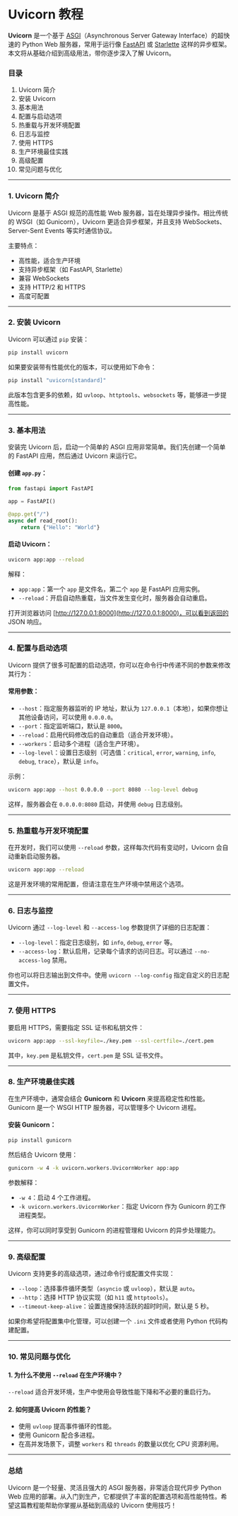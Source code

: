 # Uvicorn 教程

**Uvicorn** 是一个基于 [ASGI](https://asgi.readthedocs.io/en/latest/)（Asynchronous Server Gateway Interface）的超快速的 Python Web 服务器，常用于运行像 [FastAPI](https://fastapi.tiangolo.com/) 或 [Starlette](https://www.starlette.io/) 这样的异步框架。本文将从基础介绍到高级用法，带你逐步深入了解 Uvicorn。

### 目录
1. Uvicorn 简介
2. 安装 Uvicorn
3. 基本用法
4. 配置与启动选项
5. 热重载与开发环境配置
6. 日志与监控
7. 使用 HTTPS
8. 生产环境最佳实践
9. 高级配置
10. 常见问题与优化

---

### 1. Uvicorn 简介

Uvicorn 是基于 ASGI 规范的高性能 Web 服务器，旨在处理异步操作。相比传统的 WSGI（如 Gunicorn），Uvicorn 更适合异步框架，并且支持 WebSockets、Server-Sent Events 等实时通信协议。

主要特点：
- 高性能，适合生产环境
- 支持异步框架（如 FastAPI, Starlette）
- 兼容 WebSockets
- 支持 HTTP/2 和 HTTPS
- 高度可配置

---

### 2. 安装 Uvicorn

Uvicorn 可以通过 `pip` 安装：

```bash
pip install uvicorn
```

如果要安装带有性能优化的版本，可以使用如下命令：

```bash
pip install "uvicorn[standard]"
```

此版本包含更多的依赖，如 `uvloop`、`httptools`、`websockets` 等，能够进一步提高性能。

---

### 3. 基本用法

安装完 Uvicorn 后，启动一个简单的 ASGI 应用非常简单。我们先创建一个简单的 FastAPI 应用，然后通过 Uvicorn 来运行它。

#### 创建 `app.py`：

```python
from fastapi import FastAPI

app = FastAPI()

@app.get("/")
async def read_root():
    return {"Hello": "World"}
```

#### 启动 Uvicorn：

```bash
uvicorn app:app --reload
```

解释：
- `app:app`：第一个 `app` 是文件名，第二个 `app` 是 FastAPI 应用实例。
- `--reload`：开启自动热重载，当文件发生变化时，服务器会自动重启。

打开浏览器访问 [http://127.0.0.1:8000](http://127.0.0.1:8000)，可以看到返回的 JSON 响应。

---

### 4. 配置与启动选项

Uvicorn 提供了很多可配置的启动选项，你可以在命令行中传递不同的参数来修改其行为：

#### 常用参数：
- `--host`：指定服务器监听的 IP 地址，默认为 `127.0.0.1`（本地），如果你想让其他设备访问，可以使用 `0.0.0.0`。
- `--port`：指定监听端口，默认是 `8000`。
- `--reload`：启用代码修改后的自动重启（适合开发环境）。
- `--workers`：启动多个进程（适合生产环境）。
- `--log-level`：设置日志级别（可选值：`critical`, `error`, `warning`, `info`, `debug`, `trace`），默认是 `info`。
  
示例：

```bash
uvicorn app:app --host 0.0.0.0 --port 8080 --log-level debug
```

这样，服务器会在 `0.0.0.0:8080` 启动，并使用 `debug` 日志级别。

---

### 5. 热重载与开发环境配置

在开发时，我们可以使用 `--reload` 参数，这样每次代码有变动时，Uvicorn 会自动重新启动服务器。

```bash
uvicorn app:app --reload
```

这是开发环境的常用配置，但请注意在生产环境中禁用这个选项。

---

### 6. 日志与监控

Uvicorn 通过 `--log-level` 和 `--access-log` 参数提供了详细的日志配置：

- `--log-level`：指定日志级别，如 `info`, `debug`, `error` 等。
- `--access-log`：默认启用，记录每个请求的访问日志。可以通过 `--no-access-log` 禁用。

你也可以将日志输出到文件中。使用 `uvicorn --log-config` 指定自定义的日志配置文件。

---

### 7. 使用 HTTPS

要启用 HTTPS，需要指定 SSL 证书和私钥文件：

```bash
uvicorn app:app --ssl-keyfile=./key.pem --ssl-certfile=./cert.pem
```

其中，`key.pem` 是私钥文件，`cert.pem` 是 SSL 证书文件。

---

### 8. 生产环境最佳实践

在生产环境中，通常会结合 **Gunicorn** 和 **Uvicorn** 来提高稳定性和性能。Gunicorn 是一个 WSGI HTTP 服务器，可以管理多个 Uvicorn 进程。

#### 安装 Gunicorn：

```bash
pip install gunicorn
```

然后结合 Uvicorn 使用：

```bash
gunicorn -w 4 -k uvicorn.workers.UvicornWorker app:app
```

参数解释：
- `-w 4`：启动 4 个工作进程。
- `-k uvicorn.workers.UvicornWorker`：指定 Uvicorn 作为 Gunicorn 的工作进程类型。

这样，你可以同时享受到 Gunicorn 的进程管理和 Uvicorn 的异步处理能力。

---

### 9. 高级配置

Uvicorn 支持更多的高级选项，通过命令行或配置文件实现：

- `--loop`：选择事件循环类型（`asyncio` 或 `uvloop`），默认是 `auto`。
- `--http`：选择 HTTP 协议实现（如 `h11` 或 `httptools`）。
- `--timeout-keep-alive`：设置连接保持活跃的超时时间，默认是 5 秒。

如果你希望将配置集中化管理，可以创建一个 `.ini` 文件或者使用 Python 代码构建配置。

---

### 10. 常见问题与优化

#### 1. **为什么不使用 `--reload` 在生产环境中？**
`--reload` 适合开发环境，生产中使用会导致性能下降和不必要的重启行为。

#### 2. **如何提高 Uvicorn 的性能？**
- 使用 `uvloop` 提高事件循环的性能。
- 使用 Gunicorn 配合多进程。
- 在高并发场景下，调整 `workers` 和 `threads` 的数量以优化 CPU 资源利用。

---

### 总结

Uvicorn 是一个轻量、灵活且强大的 ASGI 服务器，非常适合现代异步 Python Web 应用的部署。从入门到生产，它都提供了丰富的配置选项和高性能特性。希望这篇教程能帮助你掌握从基础到高级的 Uvicorn 使用技巧！